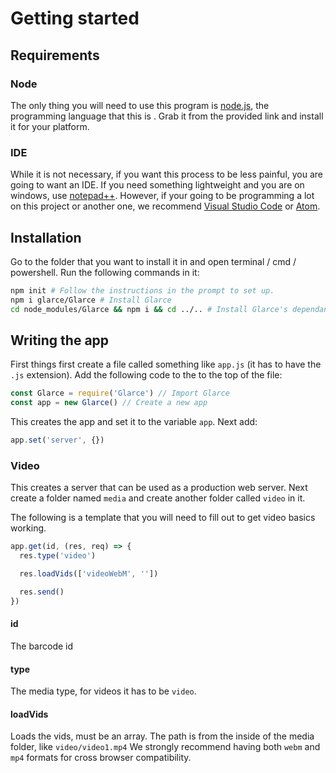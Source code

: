 # Getting started
## Requirements
### Node
The only thing you will need to use this program is [node.js](https://nodejs.org/), the programming language that this is . Grab it from the provided link and install it for your platform.

### IDE
While it is not necessary, if you want this process to be less painful, you are going to want an IDE. If you need something lightweight and you are on windows, use [notepad++](https://notepad-plus-plus.org/). However, if your going to be programming a lot on this project or another one, we recommend [Visual Studio Code](https://code.visualstudio.com/) or [Atom](https://atom.io/).  

## Installation
Go to the folder that you want to install it in and open terminal / cmd / powershell. Run the following commands in it:

```bash
npm init # Follow the instructions in the prompt to set up.
npm i glarce/Glarce # Install Glarce
cd node_modules/Glarce && npm i && cd ../.. # Install Glarce's dependancies
```
## Writing the app

First things first create a file called something like `app.js` (it has to have the `.js` extension). Add the following code to the to the top of the file:

```js
const Glarce = require('Glarce') // Import Glarce
const app = new Glarce() // Create a new app
```
This creates the app and set it to the variable `app`. Next add:

```js
app.set('server', {})
```
### Video
This creates a server that can be used as a production web server. Next create a folder named `media` and create another folder called `video` in it.

The following is a template that you will need to fill out to get video basics working.

```js
app.get(id, (res, req) => {
  res.type('video')

  res.loadVids(['videoWebM', ''])

  res.send()
})
```
#### id
The barcode id

#### type
The media type, for videos it has to be `video`.

#### loadVids
Loads the vids, must be an array. The path is from the inside of the media folder, like `video/video1.mp4` We strongly recommend having both `webm` and `mp4` formats for cross browser compatibility.
